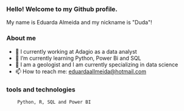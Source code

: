### Hello! Welcome to my Github profile.

My name is Eduarda Almeida and my nickname is "Duda"!

### About me

- 🔭 I currently working at Adagio as a data analyst
- 🌱 I’m currently learning Python, Power Bi and SQL  
- 👯 I am a geologist and I am currently specializing in data science
- 📫 How to reach me: eduardaallmeida@hotmail.com


### tools and technologies
           
        Python, R, SQL and Power BI

          
           
          
